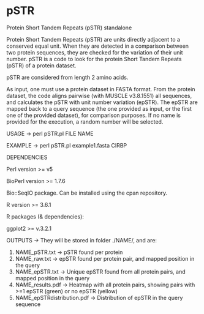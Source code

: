# pSTR
Protein Short Tandem Repeats (pSTR) standalone

Protein Short Tandem Repeats (pSTR) are units directly adjacent to a conserved equal unit. When they are detected in a comparison between two protein sequences, they are checked for the variation of their unit number. pSTR is a code to look for the protein Short Tandem Repeats (pSTR) of a protein dataset. 

pSTR are considered from length 2 amino acids.

As input, one must use a protein dataset in FASTA format. From the protein dataset, the code aligns pairwise (with MUSCLE v3.8.1551) all sequences, and calculates the pSTR with unit number variation (epSTR). The epSTR are mapped back to a query sequence (the one provided as input, or the first one of the provided dataset), for comparison purposes.
If no name is provided for the execution, a random number will be selected.

USAGE -> perl pSTR.pl FILE NAME

EXAMPLE -> perl pSTR.pl example1.fasta CIRBP

DEPENDENCIES

Perl version >= v5

BioPerl version >= 1.7.6

Bio::SeqIO package. Can be installed using the cpan repository.

R version >= 3.6.1

R packages (& dependencies):

ggplot2 >= v.3.2.1

OUTPUTS -> They will be stored in folder ./NAME/, and are:
1) NAME_pSTR.txt -> pSTR found per protein
2) NAME_raw.txt -> epSTR found per protein pair, and mapped position in the query
3) NAME_epSTR.txt -> Unique epSTR found from all protein pairs, and mapped position in the query
4) NAME_results.pdf -> Heatmap with all protein pairs, showing pairs with >=1 epSTR (green) or no epSTR (yellow)
5) NAME_epSTRdistribution.pdf -> Distribution of epSTR in the query sequence
